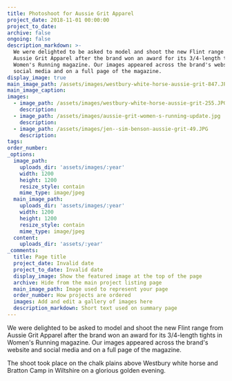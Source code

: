```yaml
---
title: Photoshoot for Aussie Grit Apparel
project_date: 2018-11-01 00:00:00
project_to_date:
archive: false
ongoing: false
description_markdown: >-
  We were delighted to be asked to model and shoot the new Flint range from
  Aussie Grit Apparel after the brand won an award for its 3/4-length tights in
  Women's Running magazine. Our images appeared across the brand's website and
  social media and on a full page of the magazine.
display_image: true
main_image_path: /assets/images/westbury-white-horse-aussie-grit-847.JPG
main_image_caption:
images:
  - image_path: /assets/images/westbury-white-horse-aussie-grit-255.JPG
    description:
  - image_path: /assets/images/aussie-grit-women-s-running-update.jpg
    description:
  - image_path: /assets/images/jen--sim-benson-aussie-grit-49.JPG
    description:
tags:
order_number:
_options:
  image_path:
    uploads_dir: 'assets/images/:year'
    width: 1200
    height: 1200
    resize_style: contain
    mime_type: image/jpeg
  main_image_path:
    uploads_dir: 'assets/images/:year'
    width: 1200
    height: 1200
    resize_style: contain
    mime_type: image/jpeg
  content:
    uploads_dir: 'assets/:year'
_comments:
  title: Page title
  project_date: Invalid date
  project_to_date: Invalid date
  display_image: Show the featured image at the top of the page
  archive: Hide from the main project listing page
  main_image_path: Image used to represent your page
  order_number: How projects are ordered
  images: Add and edit a gallery of images here
  description_markdown: Short text used on summary page
---
```


We were delighted to be asked to model and shoot the new Flint range from Aussie Grit Apparel after the brand won an award for its 3/4-length tights in Women's Running magazine. Our images appeared across the brand's website and social media and on a full page of the magazine.

The shoot took place on the chalk plains above Westbury white horse and Bratton Camp in Wiltshire on a glorious golden evening.